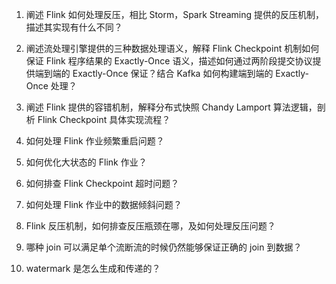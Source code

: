 1. 阐述 Flink 如何处理反压，相比 Storm，Spark Streaming 提供的反压机制，描述其实现有什么不同？

    

2. 阐述流处理引擎提供的三种数据处理语义，解释 Flink Checkpoint 机制如何保证 Flink 程序结果的 Exactly-Once 语义，描述如何通过两阶段提交协议提供端到端的 Exactly-Once 保证？结合 Kafka 如何构建端到端的 Exactly-Once 处理？

    

3. 阐述 Flink 提供的容错机制，解释分布式快照 Chandy Lamport 算法逻辑，剖析 Flink Checkpoint 具体实现流程？

    

4. 如何处理 Flink 作业频繁重启问题？

    

5. 如何优化大状态的 Flink 作业？

    

6. 如何排查 Flink Checkpoint 超时问题？

    

7. 如何处理 Flink 作业中的数据倾斜问题？

    

8. Flink 反压机制，如何排查反压瓶颈在哪，及如何处理反压问题？

    

9. 哪种 join 可以满足单个流断流的时候仍然能够保证正确的 join 到数据？

    

10. watermark 是怎么生成和传递的？